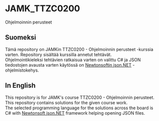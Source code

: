 # JAMK_TTZC0200
Ohjelmoinnin perusteet

## Suomeksi
Tämä repository on JAMKin TTZC0200 - Ohjelmoinnin perusteet -kurssia varten. Repository sisältää kurssilla annetut tehtävät.  
Ohjelmointikieleksi tehtävien ratkaisua varten on valittu C# ja JSON tiedostojen avausta varten käytössä on [Newtonsoftin json.NET](https://www.newtonsoft.com/json) -ohjelmistokehys.

## In English
This repository is for JAMK's course TTZC0200 - Ohjelmoinnin perusteet. This repository contains solutions for the given course work.  
The selected programming language for the solutions across the board is C# with [Newtonsoft json.NET](https://www.newtonsoft.com/json) framework helping opening JSON files.
